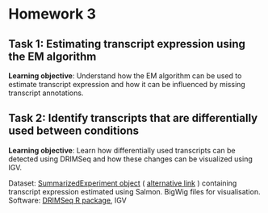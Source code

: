 # Homework 3

## Task 1: Estimating transcript expression using the EM algorithm
**Learning objective**: Understand how the EM algorithm can be used to estimate transcript expression and how it can be influenced by missing transcript annotations.

## Task 2: Identify transcripts that are differentially used between conditions
**Learning objective**: Learn how differentially used transcripts can be detected using DRIMSeq and how these changes can be visualized using IGV.

Dataset: [SummarizedExperiment object](https://www.dropbox.com/s/hwl30are5g6k3ka/salmon_SummarizedExperiment_subset.rds?dl=0) ( [alternative link](https://1drv.ms/f/s!AmCRrTXF10_MgWr91VIHfVT9booG) ) containing transcript expression estimated using Salmon. BigWig files for visualisation.
Software: [DRIMSeq R package](http://bioconductor.org/packages/release/bioc/html/DRIMSeq.html), IGV


<!--stackedit_data:
eyJoaXN0b3J5IjpbLTIwNDIzNTgzMTRdfQ==
-->